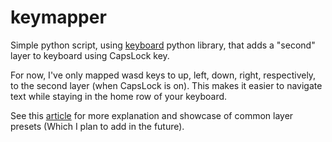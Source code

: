 # keymapper
Simple python script, using [keyboard](https://github.com/boppreh/keyboard/) python library, that adds a "second" layer to keyboard using CapsLock key. 

For now, I've only mapped wasd keys to up, left, down, right, respectively, to the second layer (when CapsLock is on). This makes it easier to navigate text while staying in the home row of your keyboard.

See this [article](https://dreymar.colemak.org/layers-extend.html) for more explanation and showcase of common layer presets (Which I plan to add in the future).